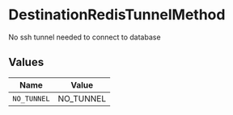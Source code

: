 # DestinationRedisTunnelMethod

No ssh tunnel needed to connect to database


## Values

| Name        | Value       |
| ----------- | ----------- |
| `NO_TUNNEL` | NO_TUNNEL   |